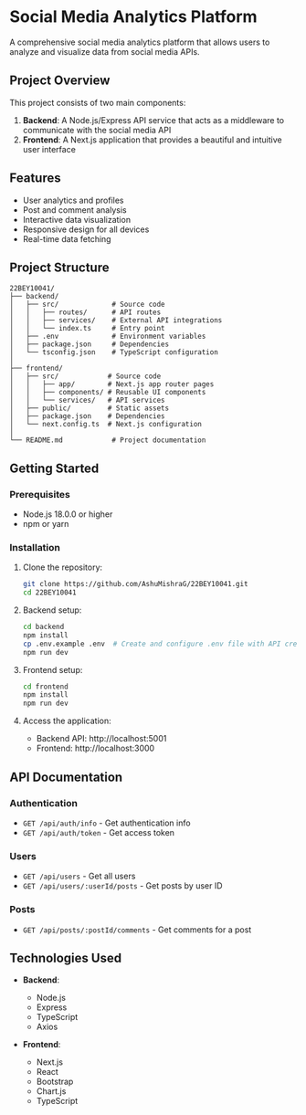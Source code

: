 # Social Media Analytics Platform

A comprehensive social media analytics platform that allows users to analyze and visualize data from social media APIs.

## Project Overview

This project consists of two main components:

1. **Backend**: A Node.js/Express API service that acts as a middleware to communicate with the social media API
2. **Frontend**: A Next.js application that provides a beautiful and intuitive user interface

## Features

-  User analytics and profiles
-  Post and comment analysis
-  Interactive data visualization
-  Responsive design for all devices
-  Real-time data fetching

## Project Structure

```
22BEY10041/
├── backend/              
│   ├── src/             # Source code
│   │   ├── routes/      # API routes
│   │   ├── services/    # External API integrations
│   │   └── index.ts     # Entry point
│   ├── .env             # Environment variables
│   ├── package.json     # Dependencies
│   └── tsconfig.json    # TypeScript configuration
│
├── frontend/            
│   ├── src/            # Source code
│   │   ├── app/        # Next.js app router pages
│   │   ├── components/ # Reusable UI components
│   │   └── services/   # API services
│   ├── public/         # Static assets
│   ├── package.json    # Dependencies
│   └── next.config.ts  # Next.js configuration
│
└── README.md            # Project documentation
```

## Getting Started

### Prerequisites

-  Node.js 18.0.0 or higher
-  npm or yarn

### Installation

1. Clone the repository:

   ```bash
   git clone https://github.com/AshuMishraG/22BEY10041.git
   cd 22BEY10041
   ```

2. Backend setup:

   ```bash
   cd backend
   npm install
   cp .env.example .env  # Create and configure .env file with API credentials
   npm run dev
   ```

3. Frontend setup:

   ```bash
   cd frontend
   npm install
   npm run dev
   ```

4. Access the application:
   -  Backend API: http://localhost:5001
   -  Frontend: http://localhost:3000

## API Documentation

### Authentication

-  `GET /api/auth/info` - Get authentication info
-  `GET /api/auth/token` - Get access token

### Users

-  `GET /api/users` - Get all users
-  `GET /api/users/:userId/posts` - Get posts by user ID

### Posts

-  `GET /api/posts/:postId/comments` - Get comments for a post

## Technologies Used

-  **Backend**:

   -  Node.js
   -  Express
   -  TypeScript
   -  Axios

-  **Frontend**:
   -  Next.js
   -  React
   -  Bootstrap
   -  Chart.js
   -  TypeScript